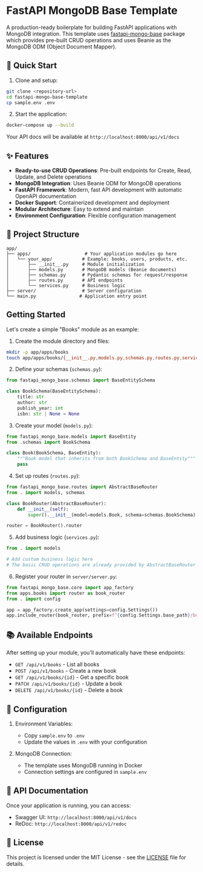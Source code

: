 # FastAPI MongoDB Base Template

A production-ready boilerplate for building FastAPI applications with MongoDB integration. This template uses [fastapi-mongo-base](https://pypi.org/project/fastapi-mongo-base) package which provides pre-built CRUD operations and uses Beanie as the MongoDB ODM (Object Document Mapper).

## 🚀 Quick Start

1. Clone and setup:
```bash
git clone <repository-url>
cd fastapi-mongo-base-template
cp sample.env .env
```

2. Start the application:
```bash
docker-compose up --build
```

Your API docs will be available at `http://localhost:8000/api/v1/docs`

## ✨ Features

- **Ready-to-use CRUD Operations**: Pre-built endpoints for Create, Read, Update, and Delete operations
- **MongoDB Integration**: Uses Beanie ODM for MongoDB operations
- **FastAPI Framework**: Modern, fast API development with automatic OpenAPI documentation
- **Docker Support**: Containerized development and deployment
- **Modular Architecture**: Easy to extend and maintain
- **Environment Configuration**: Flexible configuration management

## 📁 Project Structure

```
app/
├── apps/                    # Your application modules go here
│   └── your_app/           # Example: books, users, products, etc.
│       ├── __init__.py     # Module initialization
│       ├── models.py       # MongoDB models (Beanie documents)
│       ├── schemas.py      # Pydantic schemas for request/response
│       ├── routes.py       # API endpoints
│       └── services.py     # Business logic
├── server/                 # Server configuration
└── main.py                # Application entry point
```

## Getting Started

Let's create a simple "Books" module as an example:

1. Create the module directory and files:
```bash
mkdir -p app/apps/books
touch app/apps/books/{__init__.py,models.py,schemas.py,routes.py,services.py}
```

2. Define your schemas (`schemas.py`):
```python
from fastapi_mongo_base.schemas import BaseEntitySchema

class BookSchema(BaseEntitySchema):
    title: str
    author: str
    publish_year: int
    isbn: str | None = None
```

3. Create your model (`models.py`):
```python
from fastapi_mongo_base.models import BaseEntity
from .schemas import BookSchema

class Book(BookSchema, BaseEntity):
    """Book model that inherits from both BookSchema and BaseEntity"""
    pass
```

4. Set up routes (`routes.py`):
```python
from fastapi_mongo_base.routes import AbstractBaseRouter
from . import models, schemas

class BookRouter(AbstractBaseRouter):
    def __init__(self):
        super().__init__(model=models.Book, schema=schemas.BookSchema)

router = BookRouter().router
```

5. Add business logic (`services.py`):
```python
from . import models

# Add custom business logic here
# The basic CRUD operations are already provided by AbstractBaseRouter
```

6. Register your router in `server/server.py`:
```python
from fastapi_mongo_base.core import app_factory
from apps.books import router as book_router
from . import config

app = app_factory.create_app(settings=config.Settings())
app.include_router(book_router, prefix=f"{config.Settings.base_path}/books")
```

## 📚 Available Endpoints

After setting up your module, you'll automatically have these endpoints:

- `GET /api/v1/books` - List all books
- `POST /api/v1/books` - Create a new book
- `GET /api/v1/books/{id}` - Get a specific book
- `PATCH /api/v1/books/{id}` - Update a book
- `DELETE /api/v1/books/{id}` - Delete a book

## 🔧 Configuration

1. Environment Variables:
   - Copy `sample.env` to `.env`
   - Update the values in `.env` with your configuration

2. MongoDB Connection:
   - The template uses MongoDB running in Docker
   - Connection settings are configured in `sample.env`

## 📖 API Documentation

Once your application is running, you can access:
- Swagger UI: `http://localhost:8000/api/v1/docs`
- ReDoc: `http://localhost:8000/api/v1/redoc`

## 📝 License

This project is licensed under the MIT License - see the [LICENSE](LICENSE) file for details.
